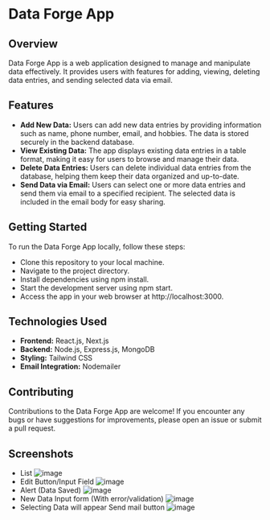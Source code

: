 # Data Forge App

## Overview

Data Forge App is a web application designed to manage and manipulate data effectively. It provides users with features for adding, viewing, deleting data entries, and sending selected data via email.

## Features

- **Add New Data:** Users can add new data entries by providing information such as name, phone number, email, and hobbies. The data is stored securely in the backend database.
- **View Existing Data:** The app displays existing data entries in a table format, making it easy for users to browse and manage their data.
- **Delete Data Entries:** Users can delete individual data entries from the database, helping them keep their data organized and up-to-date.
- **Send Data via Email:** Users can select one or more data entries and send them via email to a specified recipient. The selected data is included in the email body for easy sharing.

## Getting Started

To run the Data Forge App locally, follow these steps:

- Clone this repository to your local machine.
- Navigate to the project directory.
- Install dependencies using npm install.
- Start the development server using npm start.
- Access the app in your web browser at http://localhost:3000.

## Technologies Used

- **Frontend:** React.js, Next.js
- **Backend:** Node.js, Express.js, MongoDB
- **Styling:** Tailwind CSS
- **Email Integration:** Nodemailer

## Contributing

Contributions to the Data Forge App are welcome! If you encounter any bugs or have suggestions for improvements, please open an issue or submit a pull request.

## Screenshots

- List
  ![image](https://github.com/abhinabadutta2019/nextjs-frontend-24-mar/assets/118996650/18edf4b0-ccb0-4a04-873a-90f3c72f0ff5)
- Edit Button/Input Field
  ![image](https://github.com/abhinabadutta2019/nextjs-frontend-24-mar/assets/118996650/db675b05-916e-417d-8c3c-ed909791fdcc)
- Alert (Data Saved)
  ![image](https://github.com/abhinabadutta2019/nextjs-frontend-24-mar/assets/118996650/f25cce5e-6b15-431f-8a7c-5ebc741b3af0)
- New Data Input form (With error/validation)
  ![image](https://github.com/abhinabadutta2019/nextjs-frontend-24-mar/assets/118996650/3c9d88c8-5273-49d1-a3d0-82b05348326e)
- Selecting Data will appear Send mail button
  ![image](https://github.com/abhinabadutta2019/nextjs-frontend-24-mar/assets/118996650/c493c28d-8cbf-4605-95e4-f08d3ba993d4)





